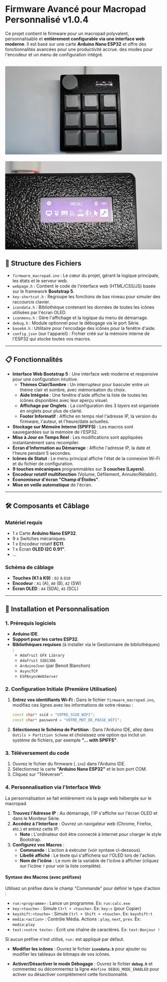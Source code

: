 # Firmware Avancé pour Macropad Personnalisé v1.0.4

Ce projet contient le firmware pour un macropad polyvalent, personnalisable et **entièrement configurable via une interface web moderne**. 
Il est basé sur une carte **Arduino Nano ESP32** et offre des fonctionnalités avancées pour une productivité accrue.
des modes pour l'encodeur et un menu de configuration intégré.

![GitHub Issues or Pull Requests](https://github.com/ZelTroN-2k3/firmware-macropad.ESP-32/blob/main/Images%20macropad-ESP32/image-01.jpg)
---
![GitHub Issues or Pull Requests](https://github.com/ZelTroN-2k3/firmware-macropad.ESP-32/blob/main/Images%20macropad-ESP32/image-02.jpg)

## 📂 Structure des Fichiers

* `firmware_macropad.ino` : Le cœur du projet, gérant la logique principale, les états et le serveur web.
* `webpage.h` : Contient le code de l'interface web (HTML/CSS/JS) basée sur le framework **Bootstrap 5**.
* `key-shortcut.h` : Regroupe les fonctions de bas niveau pour simuler des raccourcis clavier.
* `icondata.h` : Bibliothèque contenant les données de toutes les icônes utilisées par l'écran OLED.
* `iconmenu.h` : Gère l'affichage et la logique du menu de démarrage.
* `debug.h` : Module optionnel pour le débogage via le port Série.
* `base64.h` : Utilitaire pour l'encodage des icônes pour la fenêtre d'aide.
* `config.json` (sur l'appareil) : Fichier créé sur la mémoire interne de l'ESP32 qui stocke toutes vos macros.

---

## 📋 Fonctionnalités

* **Interface Web Bootstrap 5** : Une interface web moderne et responsive pour une configuration intuitive.
    * **Thèmes Clair/Sombre** : Un interrupteur pour basculer entre un thème clair et sombre, avec mémorisation du choix.
    * **Aide Intégrée** : Une fenêtre d'aide affiche la liste de toutes les icônes disponibles avec leur aperçu visuel.
    * **Affichage par Onglets** : La configuration des 3 *layers* est organisée en onglets pour plus de clarté.
    * **Footer Informatif** : Affiche en temps réel l'adresse IP, la version du firmware, l'auteur, et l'heure/date actuelles.
* **Stockage sur Mémoire Interne (SPIFFS)** : Les macros sont sauvegardées sur la mémoire de l'ESP32.
* **Mise à Jour en Temps Réel** : Les modifications sont appliquées instantanément sans recompiler.
* **Écran d'Information au Démarrage** : Affiche l'adresse IP, la date et l'heure pendant 5 secondes.
* **Icônes de Statut** : Le menu principal affiche l'état de la connexion Wi-Fi et du fichier de configuration.
* **9 touches mécaniques** programmables sur **3 couches (Layers)**.
* **Encodeur rotatif multifonction** (Volume, Défilement, Annuler/Rétablir).
* **Économiseur d'écran "Champ d'Étoiles"**.
* **Mise en veille automatique** de l'écran.

---

## 🛠️ Composants et Câblage

### Matériel requis
* 1 x Carte **Arduino Nano ESP32**.
* 9 x Switches mécaniques.
* 1 x Encodeur rotatif **EC11**.
* 1 x Écran **OLED I2C 0.91"**.
* ...

### Schéma de câblage
* **Touches (K1 à K9)** : `D2` à `D10`
* **Encodeur** : `A1` (A), `A0` (B), `A2` (SW)
* **Écran OLED** : `A4` (SDA), `A5` (SCL)

---

## 🚀 Installation et Personnalisation

### 1. Prérequis logiciels

* **Arduino IDE**.
* **Support pour les cartes ESP32**.
* **Bibliothèques requises** (à installer via le Gestionnaire de bibliothèques) :
    * `Adafruit GFX Library`
    * `Adafruit SSD1306`
    * `ArduinoJson` (par Benoit Blanchon)
    * `AsyncTCP`
    * `ESPAsyncWebServer`

### 2. Configuration Initiale (Première Utilisation)

1.  **Entrez vos identifiants Wi-Fi** : Dans le fichier `firmware_macropad.ino`, modifiez ces lignes avec les informations de votre réseau :
    ```cpp
    const char* ssid = "VOTRE_SSID_WIFI";
    const char* password = "VOTRE_MOT_DE_PASSE_WIFI";
    ```
2.  **Sélectionnez le Schéma de Partition** : Dans l'Arduino IDE, allez dans `Outils > Partition Scheme` et choisissez une option qui inclut un système de fichiers, par exemple **"... with SPIFFS"**.

### 3. Téléversement du code

1.  Ouvrez le fichier du firmware (`.ino`) dans l'Arduino IDE.
2.  Sélectionnez la carte **"Arduino Nano ESP32"** et le bon port COM.
3.  Cliquez sur "Téléverser".

### 4. Personnalisation via l'Interface Web

La personnalisation se fait entièrement via la page web hébergée sur le macropad.

1.  **Trouvez l'Adresse IP** : Au démarrage, l'IP s'affiche sur l'écran OLED et dans le Moniteur Série.
2.  **Accédez à l'Interface** : Ouvrez un navigateur web (Chrome, Firefox, etc.) et entrez cette IP.
    * **Note :** L'ordinateur doit être connecté à Internet pour charger le style Bootstrap.
3.  **Configurez vos Macros** :
    * **Commande** : L'action à exécuter (voir syntaxe ci-dessous).
    * **Libellé affiché** : Le texte qui s'affichera sur l'OLED lors de l'action.
    * **Nom de l'icône** : Le nom de la variable de l'icône à afficher (cliquez sur l'icône `?` pour voir la liste complète).

#### Syntaxe des Macros (avec préfixes)

Utilisez un préfixe dans le champ "Commande" pour définir le type d'action :

* `run:<programme>` : Lance un programme. Ex: `run:calc.exe`
* `key:<touche>` : Simule `Ctrl + <touche>`. Ex: `key:c` (pour Copier)
* `keyshift:<touche>` : Simule `Ctrl + Shift + <touche>`. Ex: `keyshift:t`
* `media:<action>` : Contrôle Média. Actions : `play`, `next`, `prev`. Ex: `media:play`
* `text:<votre texte>` : Écrit une chaîne de caractères. Ex: `text:Bonjour !`

Si aucun préfixe n'est utilisé, `run:` est appliqué par défaut.

* **Modifier les icônes** : Ouvrez le fichier **`icondata.h`** pour ajouter ou modifier les tableaux de bitmaps de vos icônes.

* **Activer/Désactiver le mode Débogage** : Ouvrez le fichier **`debug.h`** et commentez ou décommentez la ligne `#define DEBUG_MODE_ENABLED` pour activer ou désactiver complètement cette fonctionnalité.
